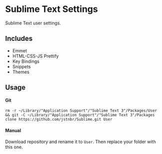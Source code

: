 # Sublime Text Settings

Sublime Text user settings.

## Includes

- Emmet
- HTML-CSS-JS Prettify
- Key Bindings
- Snippets
- Themes

## Usage

#### Git

```
rm -r ~/Library/"Application Support"/"Sublime Text 3"/Packages/User && git -C ~/Library/"Application Support"/"Sublime Text 3"/Packages clone https://github.com/jstnbr/Sublime.git User
```

#### Manual

Download repository and rename it to `User`. Then replace your folder with this one.